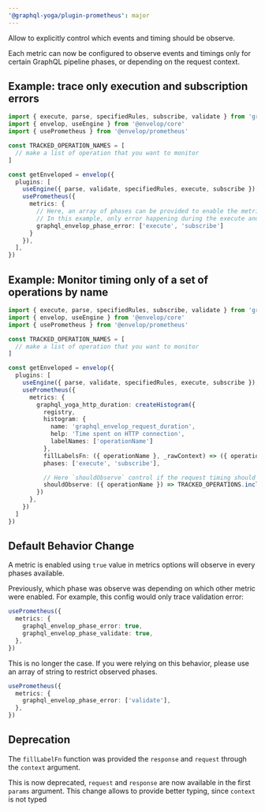 ```yaml
---
'@graphql-yoga/plugin-prometheus': major
---
```


Allow to explicitly control which events and timing should be observe.

Each metric can now be configured to observe events and timings only for certain GraphQL pipeline
phases, or depending on the request context.

## Example: trace only execution and subscription errors

```ts
import { execute, parse, specifiedRules, subscribe, validate } from 'graphql'
import { envelop, useEngine } from '@envelop/core'
import { usePrometheus } from '@envelop/prometheus'

const TRACKED_OPERATION_NAMES = [
  // make a list of operation that you want to monitor
]

const getEnveloped = envelop({
  plugins: [
    useEngine({ parse, validate, specifiedRules, execute, subscribe }),
    usePrometheus({
      metrics: {
        // Here, an array of phases can be provided to enable the metric only on certain phases.
        // In this example, only error happening during the execute and subscribe phases will tracked
        graphql_envelop_phase_error: ['execute', 'subscribe']
      }
    }),
  ],
})
```

## Example: Monitor timing only of a set of operations by name

```ts
import { execute, parse, specifiedRules, subscribe, validate } from 'graphql'
import { envelop, useEngine } from '@envelop/core'
import { usePrometheus } from '@envelop/prometheus'

const TRACKED_OPERATION_NAMES = [
  // make a list of operation that you want to monitor
]

const getEnveloped = envelop({
  plugins: [
    useEngine({ parse, validate, specifiedRules, execute, subscribe }),
    usePrometheus({
      metrics: {
        graphql_yoga_http_duration: createHistogram({
          registry,
          histogram: {
            name: 'graphql_envelop_request_duration',
            help: 'Time spent on HTTP connection',
            labelNames: ['operationName']
          },
          fillLabelsFn: ({ operationName }, _rawContext) => ({ operationName, }),
          phases: ['execute', 'subscribe'],

          // Here `shouldObserve` control if the request timing should be observed, based on context
          shouldObserve: ({ operationName }) => TRACKED_OPERATIONS.includes(operationName),
        })
      },
    })
  ]
})
```

## Default Behavior Change

A metric is enabled using `true` value in metrics options will observe in every
phases available.

Previously, which phase was observe was depending on which other metric were enabled. For example,
this config would only trace validation error:

```ts
usePrometheus({
  metrics: {
    graphql_envelop_phase_error: true,
    graphql_envelop_phase_validate: true,
  },
})
```

This is no longer the case. If you were relying on this behavior, please use an array of string to
restrict observed phases.

```ts
usePrometheus({
  metrics: {
    graphql_envelop_phase_error: ['validate'],
  },
})
```

## Deprecation

The `fillLabelFn` function was provided the `response` and `request` through the `context` argument.

This is now deprecated, `request` and `response` are now available in the first `params` argument.
This change allows to provide better typing, since `context` is not typed